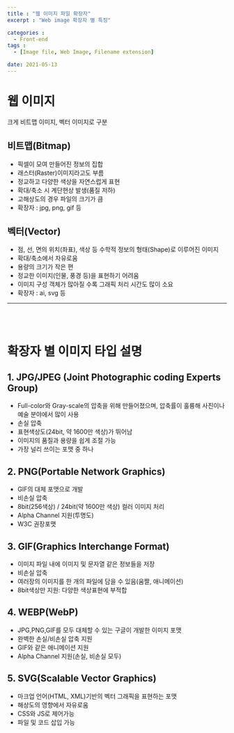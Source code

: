 ```yaml
---
title : "웹 이미지 파일 확장자"
excerpt : "Web image 확장자 별 특징"

categories :
  - Front-end
tags :
  - [Image file, Web Image, Filename extension]

date: 2021-05-13
---
```

# 웹 이미지
크게 비트맵 이미지, 벡터 이미지로 구분

## 비트맵(Bitmap)
- 픽셀이 모여 만들어진 정보의 집합
- 래스터(Raster)이미지라고도 부름
- 정교하고 다양한 색상을 자연스럽게 표현
- 확대/축소 시 계단현상 발생(품질 저하)
- 고해상도의 경우 파일의 크기가 큼
- 확장자 : jpg, png, gif 등
  
## 벡터(Vector)
- 점, 선, 면의 위치(좌표), 색상 등 수학적 정보의 형태(Shape)로 이루어진 이미지
- 확대/축소에서 자유로움
- 용량의 크기가 작은 편
- 정교한 이미지(인물, 풍경 등)을 표현하기 어려움
- 이미지 구성 객체가 많아질 수록 그래픽 처리 시간도 많이 소요
- 확장자 : ai, svg 등

---
<br/><br/>
# 확장자 별 이미지 타입 설명
## 1. JPG/JPEG (Joint Photographic coding Experts Group)
- Full-color와 Gray-scale의 압축을 위해 만들어졌으며, 압축률이 훌륭해 사진이나 예술 분야에서 많이 사용
- 손실 압축
- 표현색상도(24bit, 약 1600만 색상)가 뛰어남
- 이미지의 품질과 용량을 쉽게 조절 가능
- 가장 널리 쓰이는 포맷 중 하나

## 2. PNG(Portable Network Graphics)
- GIF의 대체 포맷으로 개발
- 비손실 압축
- 8bit(256색상) / 24bit(약 1600만 색상) 컬러 이미지 처리
- Alpha Channel 지원(투명도)
- W3C 권장포맷

## 3. GIF(Graphics Interchange Format)
- 이미지 파일 내에 이미지 및 문자열 같은 정보들을 저장
- 비손실 압축
- 여러장의 이미지를 한 개의 파일에 담을 수 있음(움짤, 애니메이션)
- 8bit색상만 지원: 다양한 색상표현에 부적합

## 4. WEBP(WebP)
- JPG,PNG,GIF를 모두 대체할 수 있는 구글이 개발한 이미지 포맷
- 완벽한 손실/비손실 압축 지원
- GIF와 같은 애니메이션 지원
- Alpha Channel 지원(손실, 비손실 모두)

## 5. SVG(Scalable Vector Graphics)
- 마크업 언어(HTML, XML)기반의 벡터 그래픽을 표현하는 포맷
- 해상도의 영향에서 자유로움
- CSS와 JS로 제어가능
- 파일 및 코드 삽입 가능
